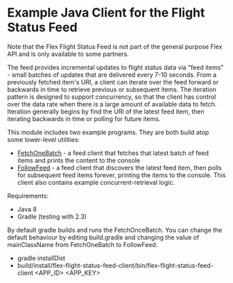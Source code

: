 # Example Java Client for the Flight Status Feed 

Note that the Flex Flight Status Feed is not part of the general purpose Flex API and is only available to some partners.

The feed provides incremental updates to flight status data via "feed items" - small batches of updates that are delivered every 7-10 seconds. From a previously fetched item's URI, a client can iterate over the feed forward or backwards in time to retrieve previous or subsequent items. The iteration pattern is designed to support concurrency, so that the client has control over the data rate when there is a large amount of available data to fetch. Iteration generally begins by find the URI of the latest feed item, then iterating backwards in time or polling for future items.

This module includes two example programs. They are both build atop some lower-level utilities:
* [FetchOneBatch](src/main/java/com/flightstats/flex/flightstatusfeed/client/FetchOneBatch.java) - a feed client that fetches that latest batch of feed items and prints the content to the console
* [FollowFeed](src/main/java/com/flightstats/flex/flightstatusfeed/client/FollowFeed.java) - a feed client that discovers the latest feed item, then polls for subsequent feed items forever, printing the items to the console. This client also contains example concurrent-retrieval logic.

Requirements:
* Java 8
* Gradle (testing with 2.3)

By default gradle builds and runs the FetchOnceBatch. You can change the default behaviour by editing build.gradle and changing the value of mainClassName from FetchOneBatch to FollowFeed.

* gradle installDist
* build/install/flex-flight-status-feed-client/bin/flex-flight-status-feed-client <APP_ID> <APP_KEY>

